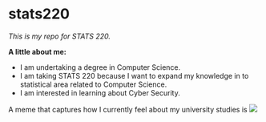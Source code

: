 # stats220

*This is my repo for STATS 220.*

**A little about me:**

- I am undertaking a degree in Computer Science.
- I am taking STATS 220 because I want to expand my knowledge in to statistical area related to Computer Science.
- I am interested in learning about Cyber Security.

A meme that captures how I currently feel about my university studies is ![](https://c.tenor.com/8druEACXtX8AAAAd/tenor.gif)

